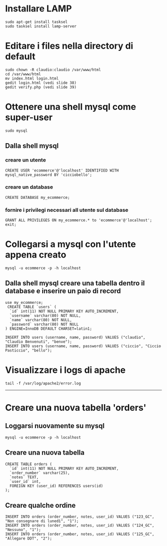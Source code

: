 # Installare LAMP
```
sudo apt-get install tasksel
sudo tasksel install lamp-server
```
# Editare i files nella directory di default
```
sudo chown -R claudio:claudio /var/www/html
cd /var/www/html
mv index.html login.html
gedit login.html (vedi slide 38)
gedit verify.php (vedi slide 39)
```
# Ottenere una shell mysql come super-user
```
sudo mysql
```
## Dalla shell mysql 
### creare un utente
```
CREATE USER 'ecommerce'@'localhost' IDENTIFIED WITH mysql_native_password BY 'cicciobello';
```
### creare un database
```
CREATE DATABASE my_ecommerce;
```
### fornire i privilegi necessari all utente sul database
```
GRANT ALL PRIVILEGES ON my_ecommerce.* to 'ecommerce'@'localhost';
exit;
```

# Collegarsi a mysql con l'utente appena creato
```
mysql -u ecommerce -p -h localhost
```
## Dalla shell mysql creare una tabella dentro il database e inserire un paio di record
```
use my_ecommerce;
 CREATE TABLE `users` (
  `id` int(11) NOT NULL PRIMARY KEY AUTO_INCREMENT,
  `username` varchar(80) NOT NULL,
  `name` varchar(80) NOT NULL,
  `password` varchar(80) NOT NULL
) ENGINE=InnoDB DEFAULT CHARSET=latin1;

INSERT INTO users (username, name, password) VALUES ("claudio", "Claudio Benvenuti", "benve");
INSERT INTO users (username, name, password) VALUES ("ciccio", "Ciccio Pasticcio", "bello");
```
# Visualizzare i logs di apache
```
tail -f /var/log/apache2/error.log
```
---
# Creare una nuova tabella 'orders'
## Loggarsi nuovamente su mysql
```
mysql -u ecommerce -p -h localhost
```
## Creare una nuova tabella
```
CREATE TABLE orders (
  `id` int(11) NOT NULL PRIMARY KEY AUTO_INCREMENT,
  `order_number` varchar(25),
  `notes` TEXT,
  `user_id` int,
  FOREIGN KEY (user_id) REFERENCES users(id)
);
```
## Creare qualche ordine
```
INSERT INTO orders (order_number, notes, user_id) VALUES ("123_GC", "Non consegnare di lunedì", "1");
INSERT INTO orders (order_number, notes, user_id) VALUES ("124_GC", "Nessuno", "1");
INSERT INTO orders (order_number, notes, user_id) VALUES ("125_GC", "Allegare DDT", "2");
```

